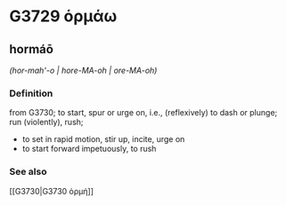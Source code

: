 # G3729 ὁρμάω

## hormáō

_(hor-mah'-o | hore-MA-oh | ore-MA-oh)_

### Definition

from G3730; to start, spur or urge on, i.e., (reflexively) to dash or plunge; run (violently), rush; 

- to set in rapid motion, stir up, incite, urge on
- to start forward impetuously, to rush

### See also

[[G3730|G3730 ὁρμή]]
